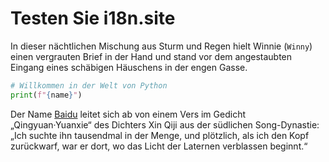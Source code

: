 # Testen Sie i18n.site

In dieser nächtlichen Mischung aus Sturm und Regen hielt Winnie (`Winny`) einen vergrauten Brief in der Hand und stand vor dem angestaubten Eingang eines schäbigen Häuschens in der engen Gasse.

```python
# Willkommen in der Welt von Python
print(f"{name}")
```

Der Name <a class="A" href="https://baidu.com">Baidu</a> leitet sich ab von einem Vers im Gedicht „Qingyuan·Yuanxie“ des Dichters Xin Qiji aus der südlichen Song-Dynastie: „Ich suchte ihn tausendmal in der Menge, und plötzlich, als ich den Kopf zurückwarf, war er dort, wo das Licht der Laternen verblassen beginnt.“